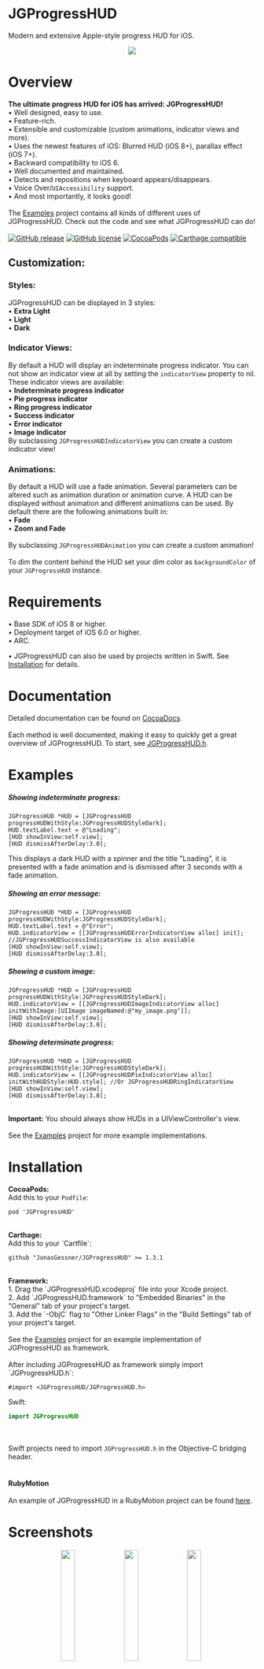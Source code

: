 JGProgressHUD
=============

Modern and extensive Apple-style progress HUD for iOS.<br>
<p align="center">
<img src="Presentation.png"/>
</p>

Overview
=============

<b>The ultimate progress HUD for iOS has arrived: JGProgressHUD!</b><br/>
• Well designed, easy to use.<br/>
• Feature-rich.<br/>
• Extensible and customizable (custom animations, indicator views and more).<br/>
• Uses the newest features of iOS: Blurred HUD (iOS 8+), parallax effect (iOS 7+).<br/>
• Backward compatibility to iOS 6.<br/>
• Well documented and maintained.<br/>
• Detects and repositions when keyboard appears/disappears.<br/>
• Voice Over/`UIAccessibility` support.<br/>
• And most importantly, it looks good!<br/>
<br/>
The <a href="Examples">Examples</a> project contains all kinds of different uses of JGProgressHUD. Check out the code and see what JGProgressHUD can do!
<br/>
<br/>
[![GitHub release](https://img.shields.io/github/release/JonasGessner/JGProgressHUD.svg)](https://github.com/JonasGessner/JGProgressHUD/releases)
[![GitHub license](https://img.shields.io/github/license/JonasGessner/JGProgressHUD.svg)](https://github.com/JonasGessner/JGProgressHUD/blob/master/LICENSE.txt)
[![CocoaPods](https://img.shields.io/cocoapods/v/JGProgressHUD.svg)](https://cocoapods.org/pods/JGProgressHUD)
[![Carthage compatible](https://img.shields.io/badge/Carthage-compatible-4BC51D.svg?style=flat)](https://github.com/Carthage/Carthage)
## Customization:

### Styles:
JGProgressHUD can be displayed in 3 styles:<br>
• <b>Extra Light</b><br/>
• <b>Light</b><br/>
• <b>Dark</b><br/>

### Indicator Views:
By default a HUD will display an indeterminate progress indicator. You can not show an indicator view at all by setting the `indicatorView` property to nil. These indicator views are available:<br>
• <b>Indeterminate progress indicator</b><br/>
• <b>Pie progress indicator</b><br/>
• <b>Ring progress indicator</b><br/>
• <b>Success indicator</b><br/>
• <b>Error indicator</b><br/>
• <b>Image indicator</b><br/>
By subclassing `JGProgressHUDIndicatorView` you can create a custom indicator view!<br>


### Animations:
By default a HUD will use a fade animation. Several parameters can be altered such as animation duration or animation curve. A HUD can be displayed without animation and different animations can be used. By default there are the following animations built in:<br/>
• <b>Fade</b><br/>
• <b>Zoom and Fade</b><br/><br/>
By subclassing `JGProgressHUDAnimation` you can create a custom animation!
<br/><br/>
To dim the content behind the HUD set your dim color as `backgroundColor` of your `JGProgressHUD` instance.

Requirements
=================

• Base SDK of iOS 8 or higher.<br/>
• Deployment target of iOS 6.0 or higher.<br/>
• ARC.

• JGProgressHUD can also be used by projects written in Swift. See <a href="https://github.com/JonasGessner/JGProgressHUD#installation">Installation</a> for details.

Documentation
================
Detailed documentation can be found on <a href="http://cocoadocs.org/docsets/JGProgressHUD">CocoaDocs</a>.<br/><br/>
Each method is well documented, making it easy to quickly get a great overview of JGProgressHUD. To start, see <a href="JGProgressHUD/JGProgressHUD/JGProgressHUD.h">JGProgressHUD.h</a>.

Examples
=================
##### Showing indeterminate progress:
```objc
JGProgressHUD *HUD = [JGProgressHUD progressHUDWithStyle:JGProgressHUDStyleDark];
HUD.textLabel.text = @"Loading";
[HUD showInView:self.view];
[HUD dismissAfterDelay:3.0];
```
This displays a dark HUD with a spinner and the title "Loading", it is presented with a fade animation and is dismissed after 3 seconds with a fade animation.
<br/>
##### Showing an error message:
```objc
JGProgressHUD *HUD = [JGProgressHUD progressHUDWithStyle:JGProgressHUDStyleDark];
HUD.textLabel.text = @"Error";
HUD.indicatorView = [[JGProgressHUDErrorIndicatorView alloc] init]; //JGProgressHUDSuccessIndicatorView is also available
[HUD showInView:self.view];
[HUD dismissAfterDelay:3.0];
```
##### Showing a custom image:
```objc
JGProgressHUD *HUD = [JGProgressHUD progressHUDWithStyle:JGProgressHUDStyleDark];
HUD.indicatorView = [[JGProgressHUDImageIndicatorView alloc] initWithImage:[UIImage imageNamed:@"my_image.png"]];
[HUD showInView:self.view];
[HUD dismissAfterDelay:3.0];
```
##### Showing determinate progress:
```objc
JGProgressHUD *HUD = [JGProgressHUD progressHUDWithStyle:JGProgressHUDStyleDark];
HUD.indicatorView = [[JGProgressHUDPieIndicatorView alloc] initWithHUDStyle:HUD.style]; //Or JGProgressHUDRingIndicatorView
[HUD showInView:self.view];
[HUD dismissAfterDelay:3.0];
```
<br/>
<b>Important:</b> You should always show HUDs in a UIViewController's view.
<br/><br/>
See the <a href="Examples">Examples</a> project for more example implementations.

Installation
================
<b>CocoaPods:</b><br/>
Add this to your `Podfile`:

```
pod 'JGProgressHUD'
```

<br/>
<b>Carthage:</b><br/>
Add this to your `Cartfile`:

```
github "JonasGessner/JGProgressHUD" >= 1.3.1
```

<br/>
<b>Framework:</b><br/>
1. Drag the `JGProgressHUD.xcodeproj` file into your Xcode project.<br>
2. Add `JGProgressHUD.framework` to "Embedded Binaries" in the "General" tab of your project's target.<br>
3. Add the `-ObjC` flag to "Other Linker Flags" in the "Build Settings" tab of your project's target.<br><br>
See the <a href="Examples">Examples</a> project for an example implementation of JGProgressHUD as framework.
<br/><br/>
After including JGProgressHUD as framework simply import `JGProgressHUD.h`:

```objc
#import <JGProgressHUD/JGProgressHUD.h>
```

Swift:

```swift
import JGProgressHUD
```

<br/><br/>
Swift projects need to import `JGProgressHUD.h` in the Objective-C bridging header.
<br/><br/>
#### RubyMotion
An example of JGProgressHUD in a RubyMotion project can be found  [here](https://github.com/IconoclastLabs/rm-jgprogresshud-example).

Screenshots
============
<p align="center">
<img src="Examples/Screenshots/1.png" width="24%"/>&nbsp;
<img src="Examples/Screenshots/3.png" width="24%"/>&nbsp;
<img src="Examples/Screenshots/6.png" width="24%"/>&nbsp;
<img src="Examples/Screenshots/5.png" width="24%"/>
</p>

License
==========
MIT License.<br/>
© 2014-2016, Jonas Gessner.

Credits
==========
Created and maintained by Jonas Gessner, © 2014-2017.<br/>
